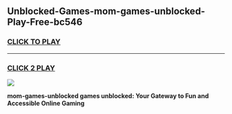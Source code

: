 
## Unblocked-Games-mom-games-unblocked-Play-Free-bc546
<h3>
<a href="https://premium76.site?title=mom-games-unblocked&ref=18A">CLICK TO PLAY</a></h3>
<hr>

<h3>
<a href="https://premium76.site?title=mom-games-unblocked&ref=18A">CLICK 2 PLAY</a>
  
</h3>

<a href="https://premium76.site?title=mom-games-unblocked&ref=18A"><img src="https://clearcache.store/games.png"></a>


**mom-games-unblocked games unblocked: Your Gateway to Fun and Accessible Online Gaming**
